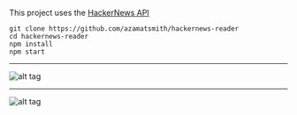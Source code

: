 
This project uses the [HackerNews API](https://github.com/HackerNews/API)

```
git clone https://github.com/azamatsmith/hackernews-reader
cd hackernews-reader
npm install
npm start
```
___

![alt tag](https://raw.githubusercontent.com/azamatsmith/hackernews-reader/master/images/hacker_n.gif)
___

![alt tag](https://raw.githubusercontent.com/azamatsmith/hackernews-reader/master/images/hacker_news.JPG)
